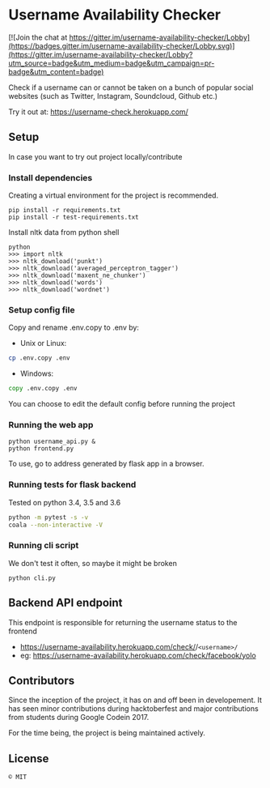 # Username Availability Checker

[![Join the chat at https://gitter.im/username-availability-checker/Lobby](https://badges.gitter.im/username-availability-checker/Lobby.svg)](https://gitter.im/username-availability-checker/Lobby?utm_source=badge&utm_medium=badge&utm_campaign=pr-badge&utm_content=badge)

Check if a username can or cannot be taken on a bunch of popular social websites (such as Twitter, Instagram, Soundcloud, Github etc.) 

Try it out at: https://username-check.herokuapp.com/   


## Setup

In case you want to try out project locally/contribute

### Install dependencies

Creating a virtual environment for the project is recommended.

```
pip install -r requirements.txt
pip install -r test-requirements.txt
```

Install nltk data from python shell

```
python
>>> import nltk
>>> nltk_download('punkt')
>>> nltk_download('averaged_perceptron_tagger')
>>> nltk_download('maxent_ne_chunker')
>>> nltk_download('words')
>>> nltk_download('wordnet')
```

### Setup config file
Copy and rename .env.copy to .env by:

- Unix or Linux:

``` bash
cp .env.copy .env
```
- Windows:

``` cmd
copy .env.copy .env
```

You can choose to edit the default config before running the project


### Running the web app 

```
python username_api.py &
python frontend.py
```

To use, go to address generated by flask app in a browser.

### Running tests for flask backend

Tested on python 3.4, 3.5 and 3.6

``` bash
python -m pytest -s -v
coala --non-interactive -V
```

### Running cli script

We don't test it often, so maybe it might be broken

```
python cli.py
```

## Backend API endpoint

This endpoint is responsible for returning the username status to the frontend 

- https://username-availability.herokuapp.com/check/<website name>/``<username>/``
- eg: https://username-availability.herokuapp.com/check/facebook/yolo

## Contributors

Since the inception of the project, it has on and off been in developement. It has seen minor contributions during hacktoberfest and major contributions from students during Google Codein 2017.

For the time being, the project is being maintained actively. 

## License
```
© MIT
```

